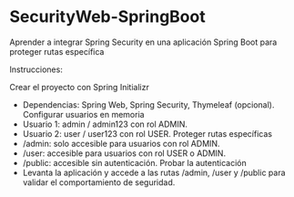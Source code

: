 # SecurityWeb-SpringBoot
Aprender a integrar Spring Security en una aplicación Spring Boot para proteger rutas específica

Instrucciones:

Crear el proyecto con Spring Initializr
- Dependencias: Spring Web, Spring Security, Thymeleaf (opcional).
Configurar usuarios en memoria
- Usuario 1: admin / admin123 con rol ADMIN.
- Usuario 2: user / user123 con rol USER.
Proteger rutas específicas
- /admin: solo accesible para usuarios con rol ADMIN.
- /user: accesible para usuarios con rol USER o ADMIN.
- /public: accesible sin autenticación.
Probar la autenticación
- Levanta la aplicación y accede a las rutas /admin, /user y /public para validar el comportamiento de seguridad.
